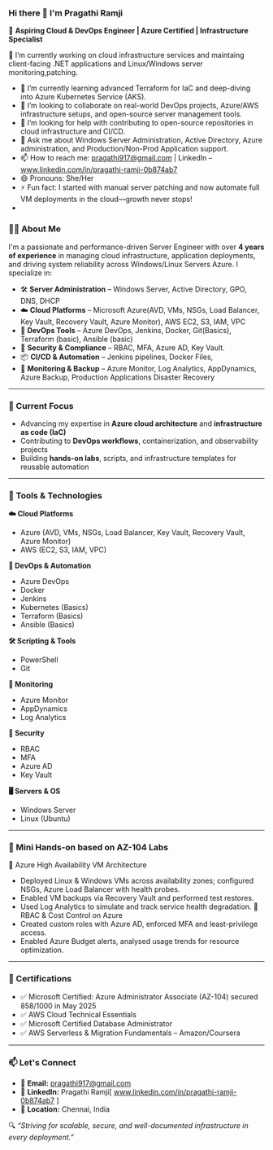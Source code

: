 ### Hi there 👋 I'm Pragathi Ramji

🚀 **Aspiring Cloud & DevOps Engineer | Azure Certified | Infrastructure Specialist**


🔭 I’m currently working on cloud infrastructure services and maintaing client-facing .NET applications and Linux/Windows server monitoring,patching.
- 🌱 I’m currently learning advanced Terraform for IaC and deep-diving into Azure Kubernetes Service (AKS).
- 👯 I’m looking to collaborate on real-world DevOps projects, Azure/AWS infrastructure setups, and open-source server management tools.
- 🤔 I’m looking for help with contributing to open-source repositories in cloud infrastructure and CI/CD.
- 💬 Ask me about Windows Server Administration, Active Directory, Azure administration, and Production/Non-Prod Application support.
- 📫 How to reach me: pragathi917@gmail.com | LinkedIn – www.linkedin.com/in/pragathi-ramji-0b874ab7
- 😄 Pronouns: She/Her
- ⚡ Fun fact: I started with manual server patching and now automate full VM deployments in the cloud—growth never stops!
- 
### 🙋‍♀️ About Me
I'm a passionate and performance-driven Server Engineer with over **4 years of experience** in managing cloud infrastructure, application deployments, and driving system reliability across Windows/Linux Servers Azure. 
I specialize in:

- 🛠️ **Server Administration** – Windows Server, Active Directory, GPO, DNS, DHCP
- ☁️ **Cloud Platforms** – Microsoft Azure(AVD, VMs, NSGs, Load Balancer, Key Vault, Recovery Vault, Azure Monitor), AWS EC2, S3, IAM, VPC
- 🔧 **DevOps Tools** – Azure DevOps, Jenkins, Docker, Git(Basics), Terraform (basic), Ansible (basic)
- 🔐 **Security & Compliance** – RBAC, MFA, Azure AD, Key Vault.
- 📦 **CI/CD & Automation** – Jenkins pipelines, Docker Files, 
- 🧩 **Monitoring & Backup** – Azure Monitor, Log Analytics, AppDynamics, Azure Backup, Production Applications Disaster Recovery

---

### 📌 Current Focus

- Advancing my expertise in **Azure cloud architecture** and **infrastructure as code (IaC)**
- Contributing to **DevOps workflows**, containerization, and observability projects
- Building **hands-on labs**, scripts, and infrastructure templates for reusable automation

---

### 🧰 Tools & Technologies

**☁️ Cloud Platforms**
- Azure (AVD, VMs, NSGs, Load Balancer, Key Vault, Recovery Vault, Azure Monitor)
- AWS (EC2, S3, IAM, VPC)

**🧪 DevOps & Automation**
- Azure DevOps
- Docker
- Jenkins
- Kubernetes (Basics)
- Terraform (Basics)
- Ansible (Basics)

**🛠️ Scripting & Tools**
- PowerShell
- Git

**🧩 Monitoring**
- Azure Monitor
- AppDynamics
- Log Analytics

**🔐 Security**
- RBAC
- MFA
- Azure AD
- Key Vault

**🖥️ Servers & OS**
- Windows Server
- Linux (Ubuntu)

---

### 🧪 Mini Hands-on based on AZ-104 Labs
🔹 Azure High Availability VM Architecture
- Deployed Linux & Windows VMs across availability zones; configured NSGs, Azure Load Balancer with health probes.
- Enabled VM backups via Recovery Vault and performed test restores.
- Used Log Analytics to simulate and track service health degradation.
🔹 RBAC & Cost Control on Azure
- Created custom roles with Azure AD, enforced MFA and least-privilege access.
- Enabled Azure Budget alerts, analysed usage trends for resource optimization.

---

### 📜 Certifications

- ✅ Microsoft Certified: Azure Administrator Associate (AZ-104) secured 858/1000 in May 2025
- ✅ AWS Cloud Technical Essentials
- ✅ Microsoft Certified Database Administrator
- ✅	AWS Serverless & Migration Fundamentals – Amazon/Coursera

---

### 📫 Let's Connect

- 📧 **Email:** pragathi917@gmail.com  
- 💼 **LinkedIn:** Pragathi Ramji[ www.linkedin.com/in/pragathi-ramji-0b874ab7 ]
- 📍  **Location:** Chennai, India
  
🔍 *“Striving for scalable, secure, and well-documented infrastructure in every deployment.”*


